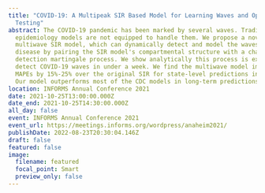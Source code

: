 ```yaml
---
title: "COVID-19: A Multipeak SIR Based Model for Learning Waves and Optimizing
  Testing"
abstract: The COVID-19 pandemic has been marked by several waves. Traditional
  epidemiology models are not equipped to handle them. We propose a novel
  multiwave SIR model, which can dynamically detect and model the waves of a
  disease by pairing the SIR model's compartmental structure with a change-point
  detection martingale process. We show analytically this process is expected to
  detect COVID-19 waves in under a week. We find the multiwave model improves
  MAPEs by 15%-25% over the original SIR for state-level predictions in the USA.
  Our model outperforms most of the CDC models in long-term predictions.
location: INFORMS Annual Conference 2021
date: 2021-10-25T13:00:00.000Z
date_end: 2021-10-25T14:30:00.000Z
all_day: false
event: INFORMS Annual Conference 2021
event_url: https://meetings.informs.org/wordpress/anaheim2021/
publishDate: 2022-08-23T20:30:04.146Z
draft: false
featured: false
image:
  filename: featured
  focal_point: Smart
  preview_only: false
---
```

